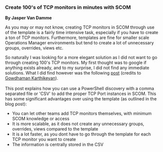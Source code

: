 ### **Create 100's of TCP monitors in minutes with SCOM**

**By Jasper Van Damme**

As you may or may not know, creating TCP monitors in SCOM through use of the template is a fairly time intensive task, especially if you have to create a ton of TCP monitors. Furthermore, templates are fine for smaller scale Operations Manager environments but tend to create a lot of unnecessary groups, overrides, views etc.

So naturally I was looking for a more elegant solution as I did not want to go through creating 100's TCP monitors. My first thought was to google if anything exists already, and to my surprise, I did not find any immediate solutions. What I did find however was the following [post](https://azurecloudai.blog/2015/12/01/scom-advanced-authoring-powershell-discovery-from-csv-file-explained-using-tcp-port-monitoring-scenario/) (credits to [Gowdhaman Karthikeyan](https://social.technet.microsoft.com/profile/Gowdhaman+Karthikeyan)).[\
](https://azurecloudai.blog/2015/12/01/scom-advanced-authoring-powershell-discovery-from-csv-file-explained-using-tcp-port-monitoring-scenario/)\
This post explains how you can use a PowerShell discovery with a comma separated file or 'CSV' to add the proper TCP Port instances in SCOM. This has some significant advantages over using the template (as outlined in the blog post):

-   You can let other teams add TCP monitors themselves, with minimum SCOM knowledge or access
-   It is more scalable, as it does not create any unnecessary groups, overrides, views compared to the template
-   It is a lot faster, as you dont have to go through the template for each TCP monitor you want to create
-   The information is centrally stored in the CSV

